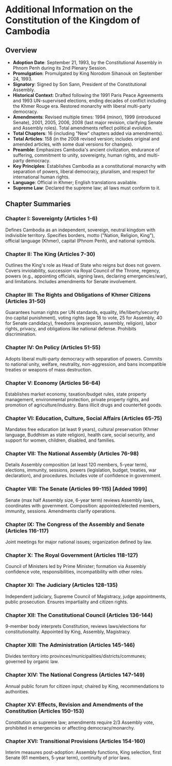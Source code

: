 # Additional Information on the Constitution of the Kingdom of Cambodia

## Overview

- **Adoption Date**: September 21, 1993, by the Constitutional Assembly in Phnom Penh during its 2nd Plenary Session.
- **Promulgation**: Promulgated by King Norodom Sihanouk on September 24, 1993.
- **Signatory**: Signed by Son Sann, President of the Constitutional Assembly.
- **Historical Context**: Drafted following the 1991 Paris Peace Agreements and 1993 UN-supervised elections, ending decades of conflict including the Khmer Rouge era. Restored monarchy with liberal multi-party democracy.
- **Amendments**: Revised multiple times: 1994 (minor), 1999 (introduced Senate), 2001, 2005, 2006, 2008 (last major revision, clarifying Senate and Assembly roles). Total amendments reflect political evolution.
- **Total Chapters**: 16 (including "New" chapters added via amendments).
- **Total Articles**: 158 (in the 2008 revised version; includes original and amended articles, with some dual versions for changes).
- **Preamble**: Emphasizes Cambodia's ancient civilization, endurance of suffering, commitment to unity, sovereignty, human rights, and multi-party democracy.
- **Key Principles**: Establishes Cambodia as a constitutional monarchy with separation of powers, liberal democracy, pluralism, and respect for international human rights.
- **Language**: Official in Khmer; English translations available.
- **Supreme Law**: Declared the supreme law; all laws must conform to it.

## Chapter Summaries

### Chapter I: Sovereignty (Articles 1-6)

Defines Cambodia as an independent, sovereign, neutral kingdom with indivisible territory. Specifies borders, motto ("Nation, Religion, King"), official language (Khmer), capital (Phnom Penh), and national symbols.

### Chapter II: The King (Articles 7-30)

Outlines the King's role as Head of State who reigns but does not govern. Covers inviolability, succession via Royal Council of the Throne, regency, powers (e.g., appointing officials, signing laws, declaring emergencies/war), and limitations. Includes amendments for Senate involvement.

### Chapter III: The Rights and Obligations of Khmer Citizens (Articles 31-50)

Guarantees human rights per UN standards, equality, life/liberty/security (no capital punishment), voting rights (age 18 to vote, 25 for Assembly, 40 for Senate candidacy), freedoms (expression, assembly, religion), labor rights, privacy, and obligations like national defense. Prohibits discrimination.

### Chapter IV: On Policy (Articles 51-55)

Adopts liberal multi-party democracy with separation of powers. Commits to national unity, welfare, neutrality, non-aggression, and bans incompatible treaties or weapons of mass destruction.

### Chapter V: Economy (Articles 56-64)

Establishes market economy, taxation/budget rules, state property management, environmental protection, private property rights, and promotion of agriculture/industry. Bans illicit drugs and counterfeit goods.

### Chapter VI: Education, Culture, Social Affairs (Articles 65-75)

Mandates free education (at least 9 years), cultural preservation (Khmer language, Buddhism as state religion), health care, social security, and support for women, children, disabled, and families.

### Chapter VII: The National Assembly (Articles 76-98)

Details Assembly composition (at least 120 members, 5-year term), elections, immunity, sessions, powers (legislation, budget, treaties, war declaration), and procedures. Includes vote of confidence in government.

### Chapter VIII: The Senate (Articles 99-115) [Added 1999]

Senate (max half Assembly size, 6-year term) reviews Assembly laws, coordinates with government. Composition: appointed/elected members, immunity, sessions. Amendments clarify operations.

### Chapter IX: The Congress of the Assembly and Senate (Articles 116-117)

Joint meetings for major national issues; organization defined by law.

### Chapter X: The Royal Government (Articles 118-127)

Council of Ministers led by Prime Minister; formation via Assembly confidence vote, responsibilities, incompatibility with other roles.

### Chapter XI: The Judiciary (Articles 128-135)

Independent judiciary, Supreme Council of Magistracy, judge appointments, public prosecution. Ensures impartiality and citizen rights.

### Chapter XII: The Constitutional Council (Articles 136-144)

9-member body interprets Constitution, reviews laws/elections for constitutionality. Appointed by King, Assembly, Magistracy.

### Chapter XIII: The Administration (Articles 145-146)

Divides territory into provinces/municipalities/districts/communes; governed by organic law.

### Chapter XIV: The National Congress (Articles 147-149)

Annual public forum for citizen input; chaired by King, recommendations to authorities.

### Chapter XV: Effects, Revision and Amendments of the Constitution (Articles 150-153)

Constitution as supreme law; amendments require 2/3 Assembly vote, prohibited in emergencies or affecting democracy/monarchy.

### Chapter XVI: Transitional Provisions (Articles 154-160)

Interim measures post-adoption: Assembly functions, King selection, first Senate (61 members, 5-year term), continuity of prior laws.
